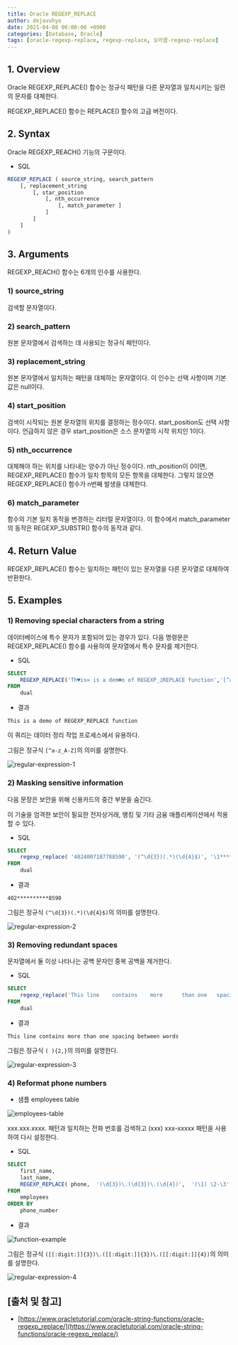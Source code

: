 ```yaml
---
title: Oracle REGEXP_REPLACE
author: dejavuhyo
date: 2021-04-08 06:00:00 +0900
categories: [Database, Oracle]
tags: [oracle-regexp-replace, regexp-replace, 오라클-regexp-replace]
---
```


## 1. Overview
Oracle REGEXP_REPLACE() 함수는 정규식 패턴을 다른 문자열과 일치시키는 일련의 문자를 대체한다.

REGEXP_REPLACE() 함수는 REPLACE() 함수의 고급 버전이다.

## 2. Syntax
Oracle REGEXP_REACH() 기능의 구문이다.

* SQL

```sql
REGEXP_REPLACE ( source_string, search_pattern
    [, replacement_string
        [, star_position
            [, nth_occurrence
                [, match_parameter ]
            ]
        ]
    ]
)
```

## 3. Arguments
REGEXP_REACH() 함수는 6개의 인수를 사용한다.

### 1) source_string
검색할 문자열이다.

### 2) search_pattern
원본 문자열에서 검색하는 데 사용되는 정규식 패턴이다.

### 3) replacement_string
원본 문자열에서 일치하는 패턴을 대체하는 문자열이다. 이 인수는 선택 사항이며 기본값은 null이다.

### 4) start_position
검색이 시작되는 원본 문자열의 위치를 결정하는 정수이다. start_position도 선택 사항이다. 언급하지 않은 경우 start_position은 소스 문자열의 시작 위치인 1이다.

### 5) nth_occurrence
대체해야 하는 위치를 나타내는 양수가 아닌 정수이다. nth_position이 0이면, REGEXP_REPLACE() 함수가 일치 항목의 모든 항목을 대체한다. 그렇지 않으면 REGEXP_REPLACE() 함수가 n번째 발생을 대체한다.

### 6) match_parameter
함수의 기본 일치 동작을 변경하는 리터럴 문자열이다. 이 함수에서 match_parameter의 동작은 REGEXP_SUBSTR() 함수의 동작과 같다.

## 4. Return Value
REGEXP_REPLACE() 함수는 일치하는 패턴이 있는 문자열을 다른 문자열로 대체하여 반환한다.

## 5. Examples

### 1) Removing special characters from a string
데이터베이스에 특수 문자가 포함되어 있는 경우가 있다. 다음 명령문은 REGEXP_REPLACE() 함수를 사용하여 문자열에서 특수 문자를 제거한다.

* SQL

```sql
SELECT
    REGEXP_REPLACE('Th♥is∞ is a dem☻o of REGEXP_♫REPLACE function','[^a-z_A-Z ]')
FROM 
    dual
```

* 결과

```text
This is a demo of REGEXP_REPLACE function
```

이 쿼리는 데이터 정리 작업 프로세스에서 유용하다.

그림은 정규식 `[^a-z_A-Z]`의 의미를 설명한다.

![regular-expression-1](/assets/img/2021-04-08-oracle-regexp-replace/regular-expression-1.png)

### 2) Masking sensitive information
다음 문장은 보안을 위해 신용카드의 중간 부분을 숨긴다.

이 기술을 엄격한 보안이 필요한 전자상거래, 뱅킹 및 기타 금융 애플리케이션에서 적용할 수 있다.

* SQL

```sql
SELECT
    regexp_replace( '4024007187788590', '(^\d{3})(.*)(\d{4}$)', '\1**********\3' ) credit_card
FROM
    dual
```

* 결과

```text
402**********8590
```

그림은 정규식 `(^\d{3})(.*)(\d{4}$)`의 의미를 설명한다.

![regular-expression-2](/assets/img/2021-04-08-oracle-regexp-replace/regular-expression-2.png)

### 3) Removing redundant spaces
문자열에서 둘 이상 나타나는 공백 문자인 중복 공백을 제거한다.

* SQL

```sql
SELECT
    regexp_replace('This line    contains    more      than one   spacing      between      words', '( ){2,}', ' ' ) regexp_replace
FROM
    dual
```

* 결과

```text
This line contains more than one spacing between words
```

그림은 정규식 `( ){2,}`의 의미를 설명한다.

![regular-expression-3](/assets/img/2021-04-08-oracle-regexp-replace/regular-expression-3.png)

### 4) Reformat phone numbers

* 샘플 employees table

![employees-table](/assets/img/2021-04-08-oracle-regexp-replace/employees-table.png)

xxx.xxx.xxxx. 패턴과 일치하는 전화 번호를 검색하고 (xxx) xxx-xxxxx 패턴을 사용하여 다시 설정한다.

* SQL

```sql
SELECT
    first_name, 
    last_name,
    REGEXP_REPLACE( phone,  '(\d{3})\.(\d{3})\.(\d{4})',  '(\1) \2-\3' ) phone_number
FROM
    employees
ORDER BY
    phone_number
```

* 결과

![function-example](/assets/img/2021-04-08-oracle-regexp-replace/function-example.png)

그림은 정규식 `([[:digit:]]{3})\.([[:digit:]]{3})\.([[:digit:]]{4})`의 의미를 설명한다.

![regular-expression-4](/assets/img/2021-04-08-oracle-regexp-replace/regular-expression-4.png)

## [출처 및 참고]
* [https://www.oracletutorial.com/oracle-string-functions/oracle-regexp_replace/](https://www.oracletutorial.com/oracle-string-functions/oracle-regexp_replace/)
